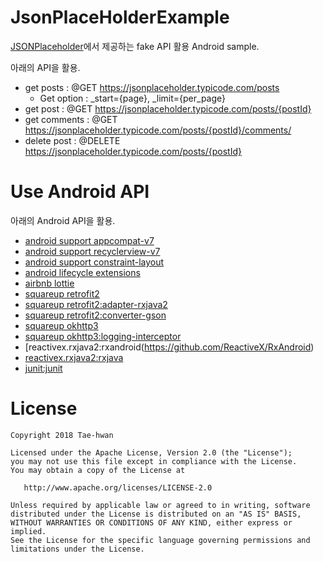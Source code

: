 # JsonPlaceHolderExample

[JSONPlaceholder](https://jsonplaceholder.typicode.com/)에서 제공하는 fake API 활용 Android sample.

아래의 API을 활용.

- get posts : @GET https://jsonplaceholder.typicode.com/posts
  - Get option : _start={page}, _limit={per_page}
- get post : @GET https://jsonplaceholder.typicode.com/posts/{postId}
- get comments : @GET https://jsonplaceholder.typicode.com/posts/{postId}/comments/
- delete post : @DELETE https://jsonplaceholder.typicode.com/posts/{postId}


# Use Android API

아래의 Android API을 활용.

- <a href="https://developer.android.com/topic/libraries/support-library/packages#v7-appcompat">android support appcompat-v7</a>
- <a href="https://developer.android.com/topic/libraries/support-library/packages#v7-recyclerview">android support recyclerview-v7</a>
- [android support constraint-layout](https://developer.android.com/training/constraint-layout/)
- [android lifecycle extensions](https://developer.android.com/topic/libraries/architecture/adding-components)
- [airbnb lottie](http://airbnb.io/lottie/android/android.html#getting-started)
- [squareup retrofit2](http://square.github.io/retrofit/)
- [squareup retrofit2:adapter-rxjava2](https://github.com/square/retrofit/tree/master/retrofit-adapters/rxjava2)
- [squareup retrofit2:converter-gson](https://github.com/square/retrofit/tree/master/retrofit-converters/gson)
- [squareup okhttp3](https://github.com/square/okhttp)
- [squareup okhttp3:logging-interceptor](https://github.com/square/okhttp/tree/master/okhttp-logging-interceptor)
- [reactivex.rxjava2:rxandroid(https://github.com/ReactiveX/RxAndroid)
- [reactivex.rxjava2:rxjava](https://github.com/ReactiveX/RxJava)
- [junit:junit](https://developer.android.com/training/testing/junit-rules)


# License

```
Copyright 2018 Tae-hwan

Licensed under the Apache License, Version 2.0 (the "License");
you may not use this file except in compliance with the License.
You may obtain a copy of the License at

   http://www.apache.org/licenses/LICENSE-2.0

Unless required by applicable law or agreed to in writing, software
distributed under the License is distributed on an "AS IS" BASIS,
WITHOUT WARRANTIES OR CONDITIONS OF ANY KIND, either express or implied.
See the License for the specific language governing permissions and
limitations under the License.
```
